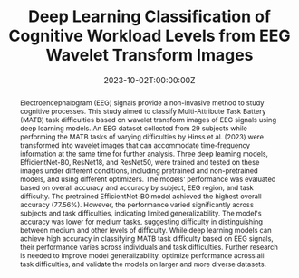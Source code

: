 ---
title: 'Deep Learning Classification of Cognitive Workload Levels from EEG Wavelet Transform Images'

# Authors
# If you created a profile for a user (e.g. the default `admin` user), write the username (folder name) here
# and it will be replaced with their full name and linked to their profile.
authors:
  - Volkan Dogan

date: '2023-10-02T:00:00:00Z'
doi: ''

abstract: Electroencephalogram (EEG) signals provide a non-invasive method to study cognitive processes. This study aimed to classify Multi-Attribute Task Battery (MATB) task difficulties based on wavelet transform images of EEG signals using deep learning models. An EEG dataset collected from 29 subjects while performing the MATB tasks of varying difficulties by Hinss et al. (2023) were transformed into wavelet images that can accommodate time-frequency information at the same time for further analysis. Three deep learning models, EfficientNet-B0, ResNet18, and ResNet50, were trained and tested on these images under different conditions, including pretrained and non-pretrained models, and using different optimizers. The models' performance was evaluated based on overall accuracy and accuracy by subject, EEG region, and task difficulty. The pretrained EfficientNet-B0 model achieved the highest overall accuracy (77.56%). However, the performance varied significantly across subjects and task difficulties, indicating limited generalizability. The model's accuracy was lower for medium tasks, suggesting difficulty in distinguishing between medium and other levels of difficulty. While deep learning models can achieve high accuracy in classifying MATB task difficulty based on EEG signals, their performance varies across individuals and task difficulties. Further research is needed to improve model generalizability, optimize performance across all task difficulties, and validate the models on larger and more diverse datasets.

# Summary. An optional shortened abstract.
summary: The study aimed to classify task difficulties using wavelet transform images of EEG signals and deep learning models. The EfficientNet-B0 model achieved the highest accuracy, but its performance varied significantly across individuals and task difficulties, indicating limited generalizability. The study suggests a need for further research to improve model generalizability, optimize performance, and validate the models on larger, more diverse datasets.

tags: [EEG, Deep Learning, Cognitive Workload, Wavelet Transform, Task Difficulty Classification]

# Display this page in the Featured widget?
featured: true

# Custom links (uncomment lines below)
# links:
# - name: Custom Link
#   url: http://example.org

url_pdf: ''
url_code: '' # to be added later on
url_dataset: ''
url_poster: ''
url_project: ''
url_slides: ''
url_source: 'https://open.metu.edu.tr/handle/11511/105413'
url_video: ''

# Featured image
# To use, add an image named `featured.jpg/png` to your page's folder.
image:
  caption: ''
  focal_point: ''
  preview_only: false

# Associated Projects (optional).
#   Associate this publication with one or more of your projects.
#   Simply enter your project's folder or file name without extension.
#   E.g. `internal-project` references `content/project/internal-project/index.md`.
#   Otherwise, set `projects: []`.
# projects:
#   - example

# Slides (optional).
#   Associate this publication with Markdown slides.
#   Simply enter your slide deck's filename without extension.
#   E.g. `slides: "example"` references `content/slides/example/index.md`.
#   Otherwise, set `slides: ""`.
# slides: example
---